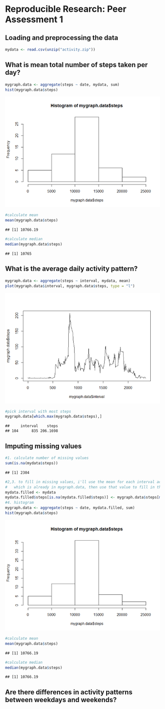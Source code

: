 # Reproducible Research: Peer Assessment 1


## Loading and preprocessing the data

```r
mydata <- read.csv(unzip("activity.zip"))
```


## What is mean total number of steps taken per day?

```r
mygraph.data <- aggregate(steps ~ date, mydata, sum)
hist(mygraph.data$steps)
```

![](PA1_template_files/figure-html/unnamed-chunk-2-1.png)

```r
#calculate mean
mean(mygraph.data$steps)
```

```
## [1] 10766.19
```

```r
#calculate median
median(mygraph.data$steps)
```

```
## [1] 10765
```



## What is the average daily activity pattern?

```r
mygraph.data <- aggregate(steps ~ interval, mydata, mean)
plot(mygraph.data$interval, mygraph.data$steps, type = "l")
```

![](PA1_template_files/figure-html/unnamed-chunk-3-1.png)

```r
#pick interval with most steps
mygraph.data[which.max(mygraph.data$steps),]
```

```
##     interval    steps
## 104      835 206.1698
```



## Imputing missing values

```r
#1. calculate number of missing values
sum(is.na(mydata$steps))
```

```
## [1] 2304
```

```r
#2,3. to fill in missing values, i'll use the mean for each interval across all days
#   which is already in mygraph.data, then use that value to fill in the missing data
mydata.filled <- mydata
mydata.filled$steps[is.na(mydata.filled$steps)] <- mygraph.data$steps[match(mydata.filled$interval, mygraph.data$interval)][which(is.na(mydata.filled$steps))]
#4. histogram
mygraph.data <- aggregate(steps ~ date, mydata.filled, sum)
hist(mygraph.data$steps)
```

![](PA1_template_files/figure-html/unnamed-chunk-4-1.png)

```r
#calculate mean
mean(mygraph.data$steps)
```

```
## [1] 10766.19
```

```r
#calculate median
median(mygraph.data$steps)
```

```
## [1] 10766.19
```



## Are there differences in activity patterns between weekdays and weekends?
